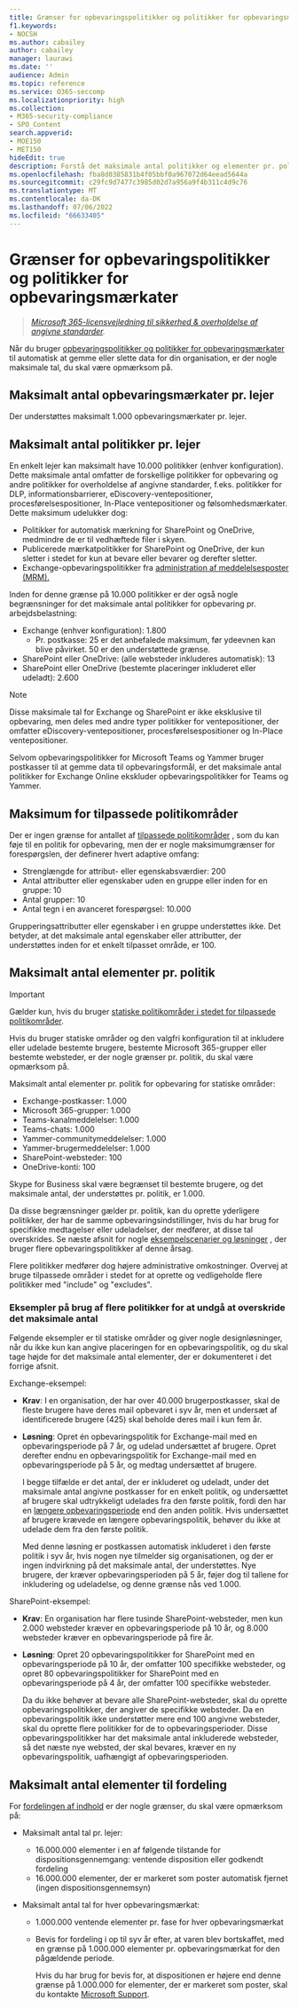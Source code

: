 ```yaml
---
title: Grænser for opbevaringspolitikker og politikker for opbevaringsmærkater
f1.keywords:
- NOCSH
ms.author: cabailey
author: cabailey
manager: laurawi
ms.date: ''
audience: Admin
ms.topic: reference
ms.service: O365-seccomp
ms.localizationpriority: high
ms.collection:
- M365-security-compliance
- SPO_Content
search.appverid:
- MOE150
- MET150
hideEdit: true
description: Forstå det maksimale antal politikker og elementer pr. politik for opbevaringspolitikker og politikker for opbevaringsmærkater
ms.openlocfilehash: fba8d0385831b4f05bbf0a967072d64eead5644a
ms.sourcegitcommit: c29fc9d7477c3985d02d7a956a9f4b311c4d9c76
ms.translationtype: MT
ms.contentlocale: da-DK
ms.lasthandoff: 07/06/2022
ms.locfileid: "66633405"
---
```

# <a name="limits-for-retention-policies-and-retention-label-policies"></a>Grænser for opbevaringspolitikker og politikker for opbevaringsmærkater

>*[Microsoft 365-licensvejledning til sikkerhed & overholdelse af angivne standarder](/office365/servicedescriptions/microsoft-365-service-descriptions/microsoft-365-tenantlevel-services-licensing-guidance/microsoft-365-security-compliance-licensing-guidance).*

Når du bruger [opbevaringspolitikker og politikker for opbevaringsmærkater](retention.md#retention-policies-and-retention-labels) til automatisk at gemme eller slette data for din organisation, er der nogle maksimale tal, du skal være opmærksom på.

## <a name="maximum-number-of-retention-labels-per-tenant"></a>Maksimalt antal opbevaringsmærkater pr. lejer

Der understøttes maksimalt 1.000 opbevaringsmærkater pr. lejer.

## <a name="maximum-number-of-policies-per-tenant"></a>Maksimalt antal politikker pr. lejer

En enkelt lejer kan maksimalt have 10.000 politikker (enhver konfiguration). Dette maksimale antal omfatter de forskellige politikker for opbevaring og andre politikker for overholdelse af angivne standarder, f.eks. politikker for DLP, informationsbarrierer, eDiscovery-ventepositioner, procesførelsespositioner, In-Place ventepositioner og følsomhedsmærkater. Dette maksimum udelukker dog:

- Politikker for automatisk mærkning for SharePoint og OneDrive, medmindre de er til vedhæftede filer i skyen.
- Publicerede mærkatpolitikker for SharePoint og OneDrive, der kun sletter i stedet for kun at bevare eller bevarer og derefter sletter.
- Exchange-opbevaringspolitikker fra [administration af meddelelsesposter (MRM).](/exchange/security-and-compliance/messaging-records-management/messaging-records-management)

Inden for denne grænse på 10.000 politikker er der også nogle begrænsninger for det maksimale antal politikker for opbevaring pr. arbejdsbelastning:

- Exchange (enhver konfiguration): 1.800
  - Pr. postkasse: 25 er det anbefalede maksimum, før ydeevnen kan blive påvirket. 50 er den understøttede grænse.
- SharePoint eller OneDrive: (alle websteder inkluderes automatisk): 13
- SharePoint eller OneDrive (bestemte placeringer inkluderet eller udeladt): 2.600

> [!NOTE]
> Disse maksimale tal for Exchange og SharePoint er ikke eksklusive til opbevaring, men deles med andre typer politikker for ventepositioner, der omfatter eDiscovery-ventepositioner, procesførelsespositioner og In-Place ventepositioner.

Selvom opbevaringspolitikker for Microsoft Teams og Yammer bruger postkasser til at gemme data til opbevaringsformål, er det maksimale antal politikker for Exchange Online ekskluder opbevaringspolitikker for Teams og Yammer.

## <a name="maximums-for-adaptive-policy-scopes"></a>Maksimum for tilpassede politikområder

Der er ingen grænse for antallet af [tilpassede politikområder](retention.md#adaptive-or-static-policy-scopes-for-retention) , som du kan føje til en politik for opbevaring, men der er nogle maksimumgrænser for forespørgslen, der definerer hvert adaptive omfang:

- Strenglængde for attribut- eller egenskabsværdier: 200
- Antal attributter eller egenskaber uden en gruppe eller inden for en gruppe: 10
- Antal grupper: 10
- Antal tegn i en avanceret forespørgsel: 10.000

Grupperingsattributter eller egenskaber i en gruppe understøttes ikke. Det betyder, at det maksimale antal egenskaber eller attributter, der understøttes inden for et enkelt tilpasset område, er 100.

## <a name="maximum-number-of-items-per-policy"></a>Maksimalt antal elementer pr. politik

> [!IMPORTANT]
> Gælder kun, hvis du bruger [statiske politikområder i stedet for tilpassede politikområder](retention.md#adaptive-or-static-policy-scopes-for-retention).

Hvis du bruger statiske områder og den valgfri konfiguration til at inkludere eller udelade bestemte brugere, bestemte Microsoft 365-grupper eller bestemte websteder, er der nogle grænser pr. politik, du skal være opmærksom på.

Maksimalt antal elementer pr. politik for opbevaring for statiske områder:

- Exchange-postkasser: 1.000
- Microsoft 365-grupper: 1.000
- Teams-kanalmeddelelser: 1.000
- Teams-chats: 1.000
- Yammer-communitymeddelelser: 1.000
- Yammer-brugermeddelelser: 1.000
- SharePoint-websteder: 100
- OneDrive-konti: 100

Skype for Business skal være begrænset til bestemte brugere, og det maksimale antal, der understøttes pr. politik, er 1.000.

Da disse begrænsninger gælder pr. politik, kan du oprette yderligere politikker, der har de samme opbevaringsindstillinger, hvis du har brug for specifikke medtagelser eller udeladelser, der medfører, at disse tal overskrides. Se næste afsnit for nogle [eksempelscenarier og løsninger](#examples-of-using-multiple-policies-to-avoid-exceeding-maximum-numbers) , der bruger flere opbevaringspolitikker af denne årsag.

Flere politikker medfører dog højere administrative omkostninger. Overvej at bruge tilpassede områder i stedet for at oprette og vedligeholde flere politikker med "include" og "excludes".

### <a name="examples-of-using-multiple-policies-to-avoid-exceeding-maximum-numbers"></a>Eksempler på brug af flere politikker for at undgå at overskride det maksimale antal

Følgende eksempler er til statiske områder og giver nogle designløsninger, når du ikke kun kan angive placeringen for en opbevaringspolitik, og du skal tage højde for det maksimale antal elementer, der er dokumenteret i det forrige afsnit.

Exchange-eksempel:

- **Krav**: I en organisation, der har over 40.000 brugerpostkasser, skal de fleste brugere have deres mail opbevaret i syv år, men et undersæt af identificerede brugere (425) skal beholde deres mail i kun fem år.

- **Løsning**: Opret én opbevaringspolitik for Exchange-mail med en opbevaringsperiode på 7 år, og udelad undersættet af brugere. Opret derefter endnu en opbevaringspolitik for Exchange-mail med en opbevaringsperiode på 5 år, og medtag undersættet af brugere.

    I begge tilfælde er det antal, der er inkluderet og udeladt, under det maksimale antal angivne postkasser for en enkelt politik, og undersættet af brugere skal udtrykkeligt udelades fra den første politik, fordi den har en [længere opbevaringsperiode](retention.md#the-principles-of-retention-or-what-takes-precedence) end den anden politik. Hvis undersættet af brugere krævede en længere opbevaringspolitik, behøver du ikke at udelade dem fra den første politik.

    Med denne løsning er postkassen automatisk inkluderet i den første politik i syv år, hvis nogen nye tilmelder sig organisationen, og der er ingen indvirkning på det maksimale antal, der understøttes. Nye brugere, der kræver opbevaringsperioden på 5 år, føjer dog til tallene for inkludering og udeladelse, og denne grænse nås ved 1.000.

SharePoint-eksempel:

- **Krav**: En organisation har flere tusinde SharePoint-websteder, men kun 2.000 websteder kræver en opbevaringsperiode på 10 år, og 8.000 websteder kræver en opbevaringsperiode på fire år.

- **Løsning**: Opret 20 opbevaringspolitikker for SharePoint med en opbevaringsperiode på 10 år, der omfatter 100 specifikke websteder, og opret 80 opbevaringspolitikker for SharePoint med en opbevaringsperiode på 4 år, der omfatter 100 specifikke websteder.

    Da du ikke behøver at bevare alle SharePoint-websteder, skal du oprette opbevaringspolitikker, der angiver de specifikke websteder. Da en opbevaringspolitik ikke understøtter mere end 100 angivne websteder, skal du oprette flere politikker for de to opbevaringsperioder. Disse opbevaringspolitikker har det maksimale antal inkluderede websteder, så det næste nye websted, der skal bevares, kræver en ny opbevaringspolitik, uafhængigt af opbevaringsperioden.

## <a name="maximum-number-of-items-for-disposition"></a>Maksimalt antal elementer til fordeling

For [fordelingen af indhold](disposition.md) er der nogle grænser, du skal være opmærksom på:

- Maksimalt antal tal pr. lejer:
  - 16.000.000 elementer i en af følgende tilstande for dispositionsgennemgang: ventende disposition eller godkendt fordeling
  - 16.000.000 elementer, der er markeret som poster automatisk fjernet (ingen dispositionsgennemsyn)

- Maksimalt antal tal for hver opbevaringsmærkat:
  - 1.000.000 ventende elementer pr. fase for hver opbevaringsmærkat
  - Bevis for fordeling i op til syv år efter, at varen blev bortskaffet, med en grænse på 1.000.000 elementer pr. opbevaringsmærkat for den pågældende periode.

    Hvis du har brug for bevis for, at dispositionen er højere end denne grænse på 1.000.000 for elementer, der er markeret som poster, skal du kontakte [Microsoft Support](../admin/get-help-support.md).
